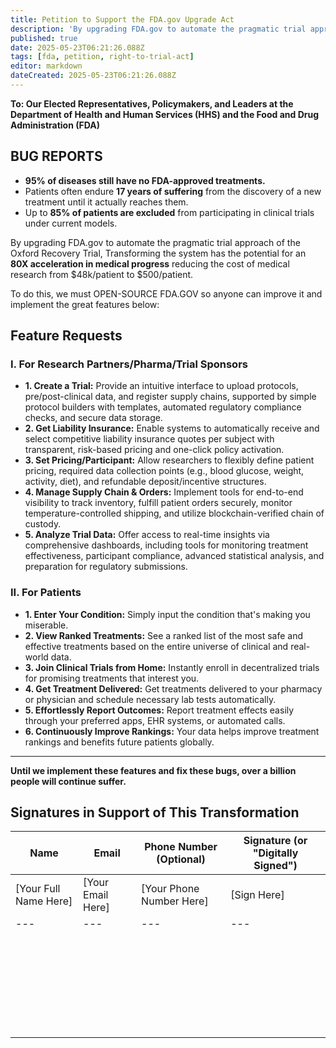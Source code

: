 ```yaml
---
title: Petition to Support the FDA.gov Upgrade Act
description: 'By upgrading FDA.gov to automate the pragmatic trial approach of the Oxford Recovery Trial, Transforming the system has the potential for an **80X acceleration in medical progress** reducing the cost of medical research from $48k/patient to $500/patient.'
published: true
date: 2025-05-23T06:21:26.088Z
tags: [fda, petition, right-to-trial-act]
editor: markdown
dateCreated: 2025-05-23T06:21:26.088Z
---
```


**To: Our Elected Representatives, Policymakers, and Leaders at the Department of Health and Human Services (HHS) and the Food and Drug Administration (FDA)**

## BUG REPORTS

* **95% of diseases still have no FDA-approved treatments.**
* Patients often endure **17 years of suffering** from the discovery of a new treatment until it actually reaches them.
* Up to **85% of patients are excluded** from participating in clinical trials under current models.

By upgrading FDA.gov to automate the pragmatic trial approach of the Oxford Recovery Trial, Transforming the system has the potential for an **80X acceleration in medical progress** reducing the cost of medical research from $48k/patient to $500/patient.

To do this, we must OPEN-SOURCE FDA.GOV so anyone can improve it and implement the great features below:

## Feature Requests

### I. For Research Partners/Pharma/Trial Sponsors

* **1. Create a Trial:** Provide an intuitive interface to upload protocols, pre/post-clinical data, and register supply chains, supported by simple protocol builders with templates, automated regulatory compliance checks, and secure data storage.
* **2. Get Liability Insurance:** Enable systems to automatically receive and select competitive liability insurance quotes per subject with transparent, risk-based pricing and one-click policy activation.
* **3. Set Pricing/Participant:** Allow researchers to flexibly define patient pricing, required data collection points (e.g., blood glucose, weight, activity, diet), and refundable deposit/incentive structures.
* **4. Manage Supply Chain & Orders:** Implement tools for end-to-end visibility to track inventory, fulfill patient orders securely, monitor temperature-controlled shipping, and utilize blockchain-verified chain of custody.
* **5. Analyze Trial Data:** Offer access to real-time insights via comprehensive dashboards, including tools for monitoring treatment effectiveness, participant compliance, advanced statistical analysis, and preparation for regulatory submissions.

### II. For Patients

* **1. Enter Your Condition:** Simply input the condition that's making you miserable.
* **2. View Ranked Treatments:** See a ranked list of the most safe and effective treatments based on the entire universe of clinical and real-world data.
* **3. Join Clinical Trials from Home:** Instantly enroll in decentralized trials for promising treatments that interest you.
* **4. Get Treatment Delivered:** Get treatments delivered to your pharmacy or physician and schedule necessary lab tests automatically.
* **5. Effortlessly Report Outcomes:** Report treatment effects easily through your preferred apps, EHR systems, or automated calls.
* **6. Continuously Improve Rankings:** Your data helps improve treatment rankings and benefits future patients globally.

---

**Until we implement these features and fix these bugs, over a billion people will continue suffer.**

## Signatures in Support of This Transformation

| Name | Email | Phone Number (Optional) | Signature (or "Digitally Signed") |
|---|---|---|---|
| [Your Full Name Here] | [Your Email Here] | [Your Phone Number Here] | [Sign Here] |
| --- | --- | --- | --- |
|  |  |  |  |
|  |  |  |  |
|  |  |  |  |
|  |  |  |  |
|  |  |  |  |
|  |  |  |  |
|  |  |  |  |
|  |  |  |  |
|  |  |  |  |
|  |  |  |  |
|  |  |  |  |
|  |  |  |  |
|  |  |  |  |
|  |  |  |  |
|  |  |  |  |
|  |  |  |  |
|  |  |  |  |
|  |  |  |  |
|  |  |  |  |
|  |  |  |  |
|  |  |  |  |
|  |  |  |  |
|  |  |  |  |
|  |  |  |  |
|  |  |  |  |
|  |  |  |  |
|  |  |  |  |
|  |  |  |  |


